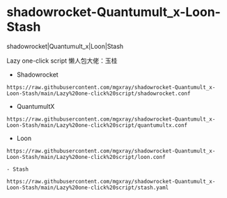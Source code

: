 # shadowrocket-Quantumult_x-Loon-Stash
shadowrocket|Quantumult_x|Loon|Stash

Lazy one-click script
懒人包大佬：玉桂
- Shadowrocket
</span>

    https://raw.githubusercontent.com/mgxray/shadowrocket-Quantumult_x-Loon-Stash/main/Lazy%20one-click%20script/shadowrocket.conf
- QuantumultX
</span>

    https://raw.githubusercontent.com/mgxray/shadowrocket-Quantumult_x-Loon-Stash/main/Lazy%20one-click%20script/quantumultx.conf

  - Loon
</span>

    https://raw.githubusercontent.com/mgxray/shadowrocket-Quantumult_x-Loon-Stash/main/Lazy%20one-click%20script/loon.conf

    - Stash
</span>

    https://raw.githubusercontent.com/mgxray/shadowrocket-Quantumult_x-Loon-Stash/main/Lazy%20one-click%20script/stash.yaml

